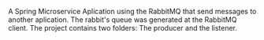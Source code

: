 A Spring Microservice Aplication using the RabbitMQ that send messages to another aplication.
The rabbit's queue was generated at the RabbitMQ client. 
The project contains two folders: The producer and the listener. 
